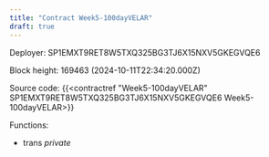 ```yaml
---
title: "Contract Week5-100dayVELAR"
draft: true
---
```

Deployer: SP1EMXT9RET8W5TXQ325BG3TJ6X15NXV5GKEGVQE6


 



Block height: 169463 (2024-10-11T22:34:20.000Z)

Source code: {{<contractref "Week5-100dayVELAR" SP1EMXT9RET8W5TXQ325BG3TJ6X15NXV5GKEGVQE6 Week5-100dayVELAR>}}

Functions:

* trans _private_
